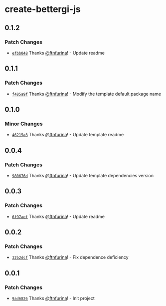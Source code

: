 # create-bettergi-js

## 0.1.2

### Patch Changes

- [`efbb048`](https://github.com/ftnfurina/bettergi-js/commit/efbb048f2ff9836c59aa1035fc3f9f1dff65f821) Thanks [@ftnfurina](https://github.com/ftnfurina)! - Update readme

## 0.1.1

### Patch Changes

- [`f485a9f`](https://github.com/ftnfurina/bettergi-js/commit/f485a9fb986dee74307efe9fa14bc373947f3ae6) Thanks [@ftnfurina](https://github.com/ftnfurina)! - Modify the template default package name

## 0.1.0

### Minor Changes

- [`46215a3`](https://github.com/ftnfurina/bettergi-js/commit/46215a360e25c8f429010e804b3e4a893680a2b3) Thanks [@ftnfurina](https://github.com/ftnfurina)! - Update template readme

## 0.0.4

### Patch Changes

- [`980676d`](https://github.com/ftnfurina/bettergi-js/commit/980676d24557675ad58f1919343173f07b05674f) Thanks [@ftnfurina](https://github.com/ftnfurina)! - Update template dependencies version

## 0.0.3

### Patch Changes

- [`6f97aef`](https://github.com/ftnfurina/bettergi-js/commit/6f97aef3eaa7970a51e49f5ef4909fa815b0fc74) Thanks [@ftnfurina](https://github.com/ftnfurina)! - Update readme

## 0.0.2

### Patch Changes

- [`32b2dcf`](https://github.com/ftnfurina/bettergi-js/commit/32b2dcf4e36a3ebf996f83d7112704e4d83351de) Thanks [@ftnfurina](https://github.com/ftnfurina)! - Fix dependence deficiency

## 0.0.1

### Patch Changes

- [`9ad6826`](https://github.com/ftnfurina/bettergi-js/commit/9ad68269f4854a2c6930c0b03444825d0e28acc5) Thanks [@ftnfurina](https://github.com/ftnfurina)! - Init project
